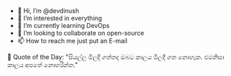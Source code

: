 - 👋 Hi, I’m @devdinush
- 👀 I’m interested in everything
- 🌱 I’m currently learning DevOps
- 💞️ I’m looking to collaborate on open-source
- 📫 How to reach me just put an E-mail

<!-- start quote -->
💬 Quote of the Day: "සියල්ල මිලදී ගත්තද ඔබට කාලය මිලදී ගත නොහැක. එමනිසා කාලය අපතේ නොහරින්න."
<!-- end quote -->
